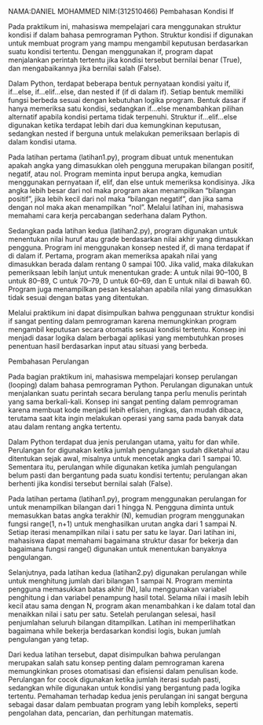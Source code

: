 NAMA:DANIEL MOHAMMED
NIM:(312510466)
Pembahasan Kondisi If

Pada praktikum ini, mahasiswa mempelajari cara menggunakan struktur kondisi if dalam bahasa pemrograman Python. Struktur kondisi if digunakan untuk membuat program yang mampu mengambil keputusan berdasarkan suatu kondisi tertentu. Dengan menggunakan if, program dapat menjalankan perintah tertentu jika kondisi tersebut bernilai benar (True), dan mengabaikannya jika bernilai salah (False).

Dalam Python, terdapat beberapa bentuk pernyataan kondisi yaitu if, if...else, if...elif...else, dan nested if (if di dalam if). Setiap bentuk memiliki fungsi berbeda sesuai dengan kebutuhan logika program. Bentuk dasar if hanya memeriksa satu kondisi, sedangkan if...else menambahkan pilihan alternatif apabila kondisi pertama tidak terpenuhi. Struktur if...elif...else digunakan ketika terdapat lebih dari dua kemungkinan keputusan, sedangkan nested if berguna untuk melakukan pemeriksaan berlapis di dalam kondisi utama.

Pada latihan pertama (latihan1.py), program dibuat untuk menentukan apakah angka yang dimasukkan oleh pengguna merupakan bilangan positif, negatif, atau nol. Program meminta input berupa angka, kemudian menggunakan pernyataan if, elif, dan else untuk memeriksa kondisinya. Jika angka lebih besar dari nol maka program akan menampilkan “bilangan positif”, jika lebih kecil dari nol maka “bilangan negatif”, dan jika sama dengan nol maka akan menampilkan “nol”. Melalui latihan ini, mahasiswa memahami cara kerja percabangan sederhana dalam Python.

Sedangkan pada latihan kedua (latihan2.py), program digunakan untuk menentukan nilai huruf atau grade berdasarkan nilai akhir yang dimasukkan pengguna. Program ini menggunakan konsep nested if, di mana terdapat if di dalam if. Pertama, program akan memeriksa apakah nilai yang dimasukkan berada dalam rentang 0 sampai 100. Jika valid, maka dilakukan pemeriksaan lebih lanjut untuk menentukan grade: A untuk nilai 90–100, B untuk 80–89, C untuk 70–79, D untuk 60–69, dan E untuk nilai di bawah 60. Program juga menampilkan pesan kesalahan apabila nilai yang dimasukkan tidak sesuai dengan batas yang ditentukan.

Melalui praktikum ini dapat disimpulkan bahwa penggunaan struktur kondisi if sangat penting dalam pemrograman karena memungkinkan program mengambil keputusan secara otomatis sesuai kondisi tertentu. Konsep ini menjadi dasar logika dalam berbagai aplikasi yang membutuhkan proses penentuan hasil berdasarkan input atau situasi yang berbeda.


Pembahasan Perulangan

Pada bagian praktikum ini, mahasiswa mempelajari konsep perulangan (looping) dalam bahasa pemrograman Python. Perulangan digunakan untuk menjalankan suatu perintah secara berulang tanpa perlu menulis perintah yang sama berkali-kali. Konsep ini sangat penting dalam pemrograman karena membuat kode menjadi lebih efisien, ringkas, dan mudah dibaca, terutama saat kita ingin melakukan operasi yang sama pada banyak data atau dalam rentang angka tertentu.

Dalam Python terdapat dua jenis perulangan utama, yaitu for dan while. Perulangan for digunakan ketika jumlah pengulangan sudah diketahui atau ditentukan sejak awal, misalnya untuk mencetak angka dari 1 sampai 10. Sementara itu, perulangan while digunakan ketika jumlah pengulangan belum pasti dan bergantung pada suatu kondisi tertentu; perulangan akan berhenti jika kondisi tersebut bernilai salah (False).

Pada latihan pertama (latihan1.py), program menggunakan perulangan for untuk menampilkan bilangan dari 1 hingga N. Pengguna diminta untuk memasukkan batas angka terakhir (N), kemudian program menggunakan fungsi range(1, n+1) untuk menghasilkan urutan angka dari 1 sampai N. Setiap iterasi menampilkan nilai i satu per satu ke layar. Dari latihan ini, mahasiswa dapat memahami bagaimana struktur dasar for bekerja dan bagaimana fungsi range() digunakan untuk menentukan banyaknya pengulangan.

Selanjutnya, pada latihan kedua (latihan2.py) digunakan perulangan while untuk menghitung jumlah dari bilangan 1 sampai N. Program meminta pengguna memasukkan batas akhir (N), lalu menggunakan variabel penghitung i dan variabel penampung hasil total. Selama nilai i masih lebih kecil atau sama dengan N, program akan menambahkan i ke dalam total dan menaikkan nilai i satu per satu. Setelah perulangan selesai, hasil penjumlahan seluruh bilangan ditampilkan. Latihan ini memperlihatkan bagaimana while bekerja berdasarkan kondisi logis, bukan jumlah pengulangan yang tetap.

Dari kedua latihan tersebut, dapat disimpulkan bahwa perulangan merupakan salah satu konsep penting dalam pemrograman karena memungkinkan proses otomatisasi dan efisiensi dalam penulisan kode. Perulangan for cocok digunakan ketika jumlah iterasi sudah pasti, sedangkan while digunakan untuk kondisi yang bergantung pada logika tertentu. Pemahaman terhadap kedua jenis perulangan ini sangat berguna sebagai dasar dalam pembuatan program yang lebih kompleks, seperti pengolahan data, pencarian, dan perhitungan matematis.
